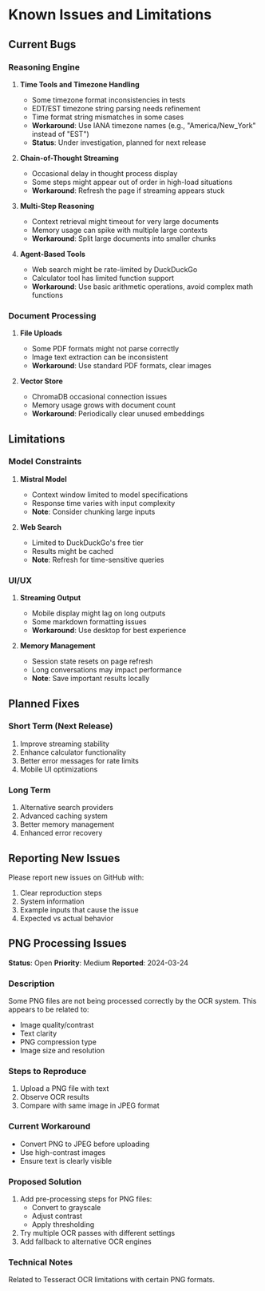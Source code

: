 # Known Issues and Limitations

## Current Bugs

### Reasoning Engine
1. **Time Tools and Timezone Handling**
   - Some timezone format inconsistencies in tests
   - EDT/EST timezone string parsing needs refinement
   - Time format string mismatches in some cases
   - **Workaround**: Use IANA timezone names (e.g., "America/New_York" instead of "EST")
   - **Status**: Under investigation, planned for next release

2. **Chain-of-Thought Streaming**
   - Occasional delay in thought process display
   - Some steps might appear out of order in high-load situations
   - **Workaround**: Refresh the page if streaming appears stuck

3. **Multi-Step Reasoning**
   - Context retrieval might timeout for very large documents
   - Memory usage can spike with multiple large contexts
   - **Workaround**: Split large documents into smaller chunks

4. **Agent-Based Tools**
   - Web search might be rate-limited by DuckDuckGo
   - Calculator tool has limited function support
   - **Workaround**: Use basic arithmetic operations, avoid complex math functions

### Document Processing
1. **File Uploads**
   - Some PDF formats might not parse correctly
   - Image text extraction can be inconsistent
   - **Workaround**: Use standard PDF formats, clear images

2. **Vector Store**
   - ChromaDB occasional connection issues
   - Memory usage grows with document count
   - **Workaround**: Periodically clear unused embeddings

## Limitations

### Model Constraints
1. **Mistral Model**
   - Context window limited to model specifications
   - Response time varies with input complexity
   - **Note**: Consider chunking large inputs

2. **Web Search**
   - Limited to DuckDuckGo's free tier
   - Results might be cached
   - **Note**: Refresh for time-sensitive queries

### UI/UX
1. **Streaming Output**
   - Mobile display might lag on long outputs
   - Some markdown formatting issues
   - **Workaround**: Use desktop for best experience

2. **Memory Management**
   - Session state resets on page refresh
   - Long conversations may impact performance
   - **Note**: Save important results locally

## Planned Fixes

### Short Term (Next Release)
1. Improve streaming stability
2. Enhance calculator functionality
3. Better error messages for rate limits
4. Mobile UI optimizations

### Long Term
1. Alternative search providers
2. Advanced caching system
3. Better memory management
4. Enhanced error recovery

## Reporting New Issues
Please report new issues on GitHub with:
1. Clear reproduction steps
2. System information
3. Example inputs that cause the issue
4. Expected vs actual behavior

## PNG Processing Issues
**Status**: Open
**Priority**: Medium
**Reported**: 2024-03-24

### Description
Some PNG files are not being processed correctly by the OCR system. This appears to be related to:
- Image quality/contrast
- Text clarity
- PNG compression type
- Image size and resolution

### Steps to Reproduce
1. Upload a PNG file with text
2. Observe OCR results
3. Compare with same image in JPEG format

### Current Workaround
- Convert PNG to JPEG before uploading
- Use high-contrast images
- Ensure text is clearly visible

### Proposed Solution
1. Add pre-processing steps for PNG files:
   - Convert to grayscale
   - Adjust contrast
   - Apply thresholding
2. Try multiple OCR passes with different settings
3. Add fallback to alternative OCR engines

### Technical Notes
Related to Tesseract OCR limitations with certain PNG formats. 